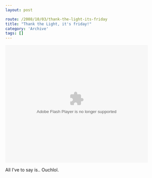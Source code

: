 ```yaml
---
layout: post

route: /2008/10/03/thank-the-light-its-friday
title: "Thank the Light, it's friday!"
category: 'Archive'
tags: []
---
```


<object width="450" height="370"><param name="movie" value="http://www.liveleak.com/e/0bd_1222963986"></param><param name="wmode" value="transparent"></param><embed src="http://www.liveleak.com/e/0bd_1222963986" type="application/x-shockwave-flash" wmode="transparent" width="450" height="370"></embed></object>

All I've to say is.. Ouchlol.
